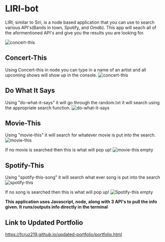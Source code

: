 # LIRI-bot
LIRI, similar to Siri, is a node based application that you can use to search various API's(Bands in town, Spotify, and Omdb). This app will seach all of the aformentioned API's and give you the results you are looking for. 

![concert-this](https://user-images.githubusercontent.com/20998910/55045026-d1bd7a80-5012-11e9-98dc-3e7904568542.gif)


## Concert-This
Using Concert-this in node you can type in a name of an artist and all upcoming shows will show up in the console.
![concert-this](https://user-images.githubusercontent.com/20998910/54946470-815cf480-4f0e-11e9-8683-9c8ad91e53c6.gif)


## Do What It Says
Using "do-what-it-says" it will go through the random.txt it will search using the appropriate search function.
![do-what-it-says](https://user-images.githubusercontent.com/20998910/55026370-39ef6a80-4fd9-11e9-84fa-53e7aed2625c.gif)

## Movie-This
Using "movie-this" it will search for whatever movie is put into the search.
![movie-this](https://user-images.githubusercontent.com/20998910/55026579-a66a6980-4fd9-11e9-90d1-a902235ad5cc.gif)

If no movie is searched then this is what will pop up!
![movie-this empty](https://user-images.githubusercontent.com/20998910/54946663-01835a00-4f0f-11e9-9769-c15284574a65.gif)

## Spotify-This
Using "spotify-this-song" it will search what ever song is put into the search
![spotify-this](https://user-images.githubusercontent.com/20998910/54946679-08aa6800-4f0f-11e9-9298-a90c6f88e185.gif)

If no song is searched then this is what will pop up!
![Spotify-this empty](https://user-images.githubusercontent.com/20998910/54946671-06480e00-4f0f-11e9-99e1-5af53ae77ad3.gif)

**This application uses Javascript, node, along with 3 API's to pull the info given. It runs/outputs info directly in the terminal**

## Link to Updated Portfolio

<https://fcruz219.github.io/updated-portfolio/portfolio.html>
